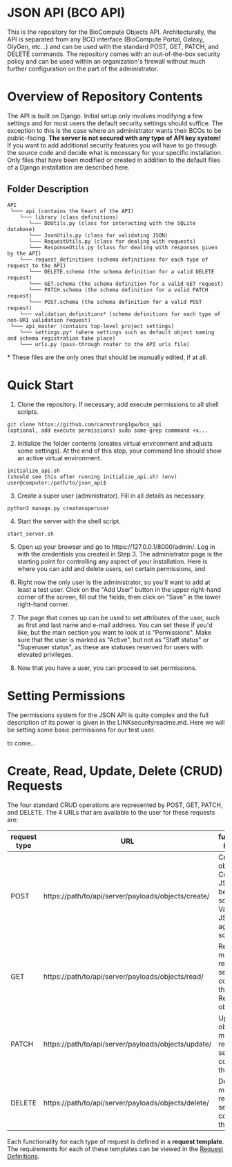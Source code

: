 
# JSON API (BCO API)

This is the repository for the BioCompute Objects API.  Architecturally, the API is separated from any BCO interface (BioCompute Portal, Galaxy, GlyGen, etc...) and can be used with the standard POST, GET, PATCH, and DELETE commands.  The repository comes with an out-of-the-box security policy and can be used within an organization's firewall without much further configuration on the part of the administrator.

# Overview of Repository Contents

The API is built on Django.  Initial setup only involves modifying a few settings and for most users the default security settings should suffice.  The exception to this is the case where an administrator wants their BCOs to be public-facing.  **The server is not secured with any type of API key system!**  If you want to add additional security features you will have to go through the source code and decide what is necessary for your specific installation.  Only files that have been modified or created in addition to the default files of a Django installation are described here.

## Folder Description

```
API
 └─── api (contains the heart of the API)
    └─── library (class definitions)
       └─── DbUtils.py (class for interacting with the SQLite database)
       └─── JsonUtils.py (class for validating JSON)
       └─── RequestUtils.py (class for dealing with requests)
       └─── ResponseUtils.py (class for dealing with responses given by the API)
    └─── request_definitions (schema definitions for each type of request to the API)
       └─── DELETE.schema (the schema definition for a valid DELETE request)
       └─── GET.schema (the schema definition for a valid GET request)
       └─── PATCH.schema (the schema definition for a valid PATCH request)
       └─── POST.schema (the schema definition for a valid POST request)
    └─── validation_definitions* (schema definitions for each type of non-URI validation request)
 └─── api_master (contains top-level project settings)
    └─── settings.py* (where settings such as default object naming and schema registration take place)
    └─── urls.py (pass-through router to the API urls file)
```

\* These files are the only ones that should be manually edited, if at all.

# Quick Start

1.  Clone the repository.  If necessary, add execute permissions to all shell scripts.

```
git clone https://github.com/carmstrong1gw/bco_api
(optional, add execute permissions) sudo some grep commmand +x...
```

2.  Initialize the folder contents (creates virtual environment and adjusts some settings).  At the end of this step, your command line should show an active virtual environment.

```
initialize_api.sh
(should see this after running initialize_api.sh) (env) user@computer:/path/to/json_api$
```

3.  Create a super user (administrator).  Fill in all details as necessary.

```
python3 manage.py createsuperuser
```

4.  Start the server with the shell script.

```
start_server.sh
```

5.  Open up your browser and go to https://<i></i>127.0.0.1/8000/admin/.  Log in with the credentials you created in Step 3.  The administrator page is the starting point for controlling any aspect of your installation.  Here is where you can add and delete users, set certain permissions, and 

6.  Right now the only user is the administrator, so you'll want to add at least a test user.  Click on the "Add User" button in the upper right-hand corner of the screen, fill out the fields, then click on "Save" in the lower right-hand corner.

7.  The page that comes up can be used to set attributes of the user, such as first and last name and e-mail address.  You can set these if you'd like, but the main section you want to look at is "Permissions".  Make sure that the user is marked as "Active", but not as "Staff status" or "Superuser status", as these are statuses reserved for users with elevated privileges.

8.  Now that you have a user, you can proceed to set permissions.

# Setting Permissions

The permissions system for the JSON API is quite complex and the full description of its power is given in the LINKsecurityreadme.md.  Here we will be setting some basic permissions for our test user.

to come...

# Create, Read, Update, Delete (CRUD) Requests

The four standard CRUD operations are represented by POST, GET, PATCH, and DELETE.  The 4 URLs that are available to the user for these requests are:

request type | URL | functionalities (templates)
------------ | ------------ | ------------
POST | https://<i></i>path/to/api/server/payloads/objects/create/ | Create a new object; Convert a JSON object between schemas; Validate a JSON object against a schema
GET | https://<i></i>path/to/api/server/payloads/objects/read/ | Read objects matching a regex and/or a set of conditions on the object; Retrieve an object chain
PATCH | https://<i></i>path/to/api/server/payloads/objects/update/ | Update objects matching a regex and/or a set of conditions on the object
DELETE | https://<i></i>path/to/api/server/payloads/objects/delete/ | Delete objects matching a regex and/or a set of conditions on the object

Each functionality for each type of request is defined in a **request template**.  The requirements for each of these templates can be viewed in the [Request Definitions](./request_guides/).
